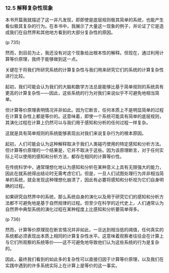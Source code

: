 ### 12.5  解释复杂性现象

本书开篇我就描述了这一非凡发现，即即使是底层规则极其简单的系统，也能产生看似极其复杂的行为。在本书中，我展示了大量这一现象的例子，并论证了它是造成我们在自然界和其他地方看到的大部分复杂性的原因。

(p 735)

然而，到目前为止，我还没有对这个现象给出根本性的解释。但现在，通过利用计算等价原理，我终于能够做到这一点。

关键在于将我们所研究系统的计算复杂性与我们用来研究它们的系统的计算复杂性进行比较。

起初，我们可能会认为我们的大脑和数学方法总是能够比基于简单规则的系统具有更高的计算复杂性——因此，这些系统的行为对我们来说似乎不可避免地相当简单。

但计算等价原理表明情况并非如此。因为它断言，任何本质上不是明显简单的过程在计算复杂性上都是等价的。这意味着，即使一个系统可能具有简单的底层规则，其演化过程在计算上仍然可以与我们用于感知和分析的任何过程一样复杂。

这就是具有简单规则的系统能够表现出对我们来说复杂行为的根本原因。

起初，人们可能会认为这种解释取决于我们人类碰巧使用的特定感知和分析方法。但计算等价原理的一个结果是，它并不取决于这些。因为该原理断言，对于任何实际上可以使用的感知和分析方法，都存在相同的计算等价性。

在传统科学中，通常理想化地认为感知和分析在某种意义上具有无限强大的能力，因此在就系统得出结论时无需考虑它们。但是，一旦人们试图处理行为并非相当简单的系统，就会发现这种理想化崩溃了，因此有必要将感知和分析视为它们自身明确的过程。

如果研究自然界中的系统，那么系统自身的演化以及用于研究它们的感知和分析方法都不可避免地是基于自然规律的过程。但至少在科学的近代史上，人们通常认为自然界中典型系统的演化过程在某种程度上比感知和分析要简单得多。

(p 736)

然而，计算等价原理现在断言情况并非如此，一旦达到相当低的阈值，任何真实的系统都必须表现出本质上相同的计算复杂性水平。这意味着观察者往往会在计算上与它们所观察的系统等价——这不可避免地导致他们认为这些系统的行为是复杂的。

因此，最终我们看到的如此多的复杂性可以直接归因于计算等价原理，以及我们在实践中遇到的许多系统实际上在计算上是等价的这一事实。


